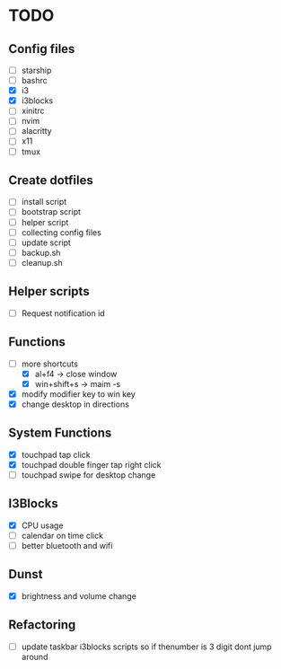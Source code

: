 # TODO

## Config files

- [ ] starship
- [ ] bashrc
- [x] i3
- [x] i3blocks
- [ ] xinitrc
- [ ] nvim
- [ ] alacritty
- [ ] x11
- [ ] tmux

## Create dotfiles

- [ ] install script
- [ ] bootstrap script
- [ ] helper script
- [ ] collecting config files
- [ ] update script
- [ ] backup.sh
- [ ] cleanup.sh

## Helper scripts

- [ ] Request notification id

## Functions

- [ ] more shortcuts
  - [x] al+f4 -> close window
  - [x] win+shift+s -> maim -s
- [x] modify modifier key to win key
- [x] change desktop in directions

## System Functions

- [x] touchpad tap click
- [x] touchpad double finger tap right click
- [ ] touchpad swipe for desktop change

## I3Blocks

- [x] CPU usage
- [ ] calendar on time click
- [ ] better bluetooth and wifi

## Dunst

- [x] brightness and volume change

## Refactoring

- [ ] update taskbar i3blocks scripts so if thenumber is 3 digit dont jump around
